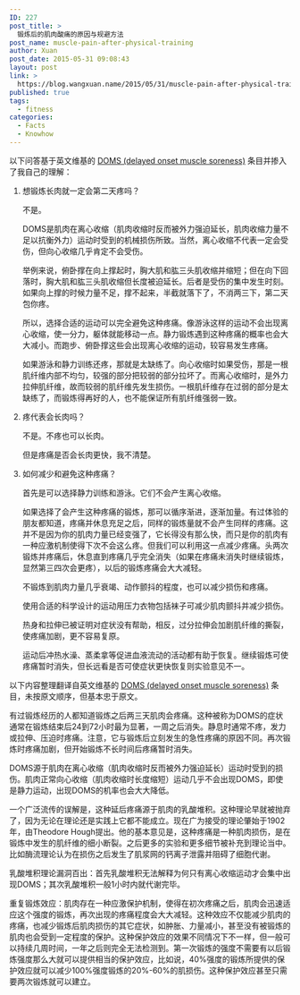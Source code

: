 ```yaml
---
ID: 227
post_title: >
  锻炼后的肌肉酸痛的原因与规避方法
post_name: muscle-pain-after-physical-training
author: Xuan
post_date: 2015-05-31 09:08:43
layout: post
link: >
  https://blog.wangxuan.name/2015/05/31/muscle-pain-after-physical-training/
published: true
tags:
  - fitness
categories:
  - Facts
  - Knowhow
---
```

以下问答基于英文维基的 [DOMS (delayed onset muscle soreness)](https://en.wikipedia.org/wiki/Delayed_onset_muscle_soreness) 条目并掺入了我自己的理解：

1.  想锻炼长肉就一定会第二天疼吗？

    不是。

    DOMS是肌肉在离心收缩（肌肉收缩时反而被外力强迫延长，肌肉收缩力量不足以抗衡外力）运动时受到的机械损伤所致。当然，离心收缩不代表一定会受伤，但向心收缩几乎肯定不会受伤。

    举例来说，俯卧撑在向上撑起时，胸大肌和肱三头肌收缩并缩短；但在向下回落时，胸大肌和肱三头肌收缩但长度被迫延长。后者是受伤的集中发生时刻。如果向上撑的时候力量不足，撑不起来，半截就落下了，不消两三下，第二天包你疼。

    所以，选择合适的运动可以完全避免这种疼痛。像游泳这样的运动不会出现离心收缩，使一分力，躯体就能移动一点。静力锻炼遇到这种疼痛的概率也会大大减小。而跑步、俯卧撑这些会出现离心收缩的运动，较容易发生疼痛。

    如果游泳和静力训练还疼，那就是太缺练了。向心收缩时如果受伤，那是一根肌纤维内部不均匀，较强的部分把较弱的部分拉坏了。而离心收缩时，是外力拉伸肌纤维，故而较弱的肌纤维先发生损伤。一根肌纤维存在过弱的部分是太缺练了，而锻炼得再好的人，也不能保证所有肌纤维强弱一致。

2.  疼代表会长肉吗？

    不是。不疼也可以长肉。

    但是疼痛是否会长肉更快，我不清楚。

3.  如何减少和避免这种疼痛？

    首先是可以选择静力训练和游泳。它们不会产生离心收缩。

    如果选择了会产生这种疼痛的锻炼，那可以循序渐进，逐渐加量。有过体验的朋友都知道，疼痛并休息充足之后，同样的锻炼量就不会产生同样的疼痛。这并不是因为你的肌肉力量已经变强了，它长得没有那么快，而只是你的肌肉有一种应激机制使得下次不会这么疼。但我们可以利用这一点减少疼痛。头两次锻炼并疼痛后，休息直到疼痛几乎完全消失（如果在疼痛未消失时继续锻炼，显然第三四次会更疼），以后的锻炼疼痛会大大减轻。

    不锻炼到肌肉力量几乎衰竭、动作颤抖的程度，也可以减少损伤和疼痛。

    使用合适的科学设计的运动用压力衣物包括袜子可减少肌肉颤抖并减少损伤。

    热身和拉伸已被证明对症状没有帮助，相反，过分拉伸会加剧肌纤维的撕裂，使疼痛加剧，更不容易复原。

    运动后冲热水澡、蒸柔拿等促进血液流动的活动都有助于恢复。继续锻炼可使疼痛暂时消失，但长远看是否可使症状更快恢复则实验意见不一。


以下内容整理翻译自英文维基的 [DOMS (delayed onset muscle soreness)](https://en.wikipedia.org/wiki/Delayed_onset_muscle_soreness) 条目，未按原文顺序，但基本忠于原文。

有过锻炼经历的人都知道锻炼之后两三天肌肉会疼痛。这种被称为DOMS的症状通常在锻炼结束后24到72小时最为显著，一周之后消失。静息时通常不疼，发力或拉伸、压迫时疼痛。注意，它与锻炼后立刻发生的急性疼痛的原因不同。再次锻炼时疼痛加剧，但开始锻炼不长时间后疼痛暂时消失。 

DOMS源于肌肉在离心收缩（肌肉收缩时反而被外力强迫延长）运动时受到的损伤。肌肉正常向心收缩（肌肉收缩时长度缩短）运动几乎不会出现DOMS，即使是静力运动，出现DOMS的机率也会大大降低。 

一个广泛流传的误解是，这种延后疼痛源于肌肉的乳酸堆积。这种理论早就被抛弃了，因为无论在理论还是实践上它都不能成立。现在广为接受的理论肇始于1902年，由Theodore Hough提出。他的基本意见是，这种疼痛是一种肌肉损伤，是在锻炼中发生的肌纤维的细小断裂。之后更多的实验和更多细节被补充到理论当中。比如酶流理论认为在损伤之后发生了肌浆网的钙离子泄露并阻碍了细胞代谢。 

乳酸堆积理论漏洞百出：首先乳酸堆积无法解释为何只有离心收缩运动才会集中出现DOMS；其次乳酸堆积一般1小时内就代谢完毕。 

重复锻炼效应：肌肉存在一种应激保护机制，使得在初次疼痛之后，肌肉会迅速适应这个强度的锻炼，再次出现的疼痛程度会大大减轻。这种效应不仅能减少肌肉的疼痛，也减少锻炼后肌肉损伤的其它症状，如肿胀、力量减小，甚至没有被锻炼的肌肉也会受到一定程度的保护。这种保护效应的效果不同情况下不一样，但一般可以持续几周时间，一年之后则完全无法检测到。第一次锻炼的强度不需要有以后锻炼强度那么大就可以提供相当的保护效应，比如说，40%强度的锻炼所提供的保护效应就可以减少100%强度锻炼的20%-60%的肌损伤。这种保护效应甚至只需要两次锻炼就可以建立。